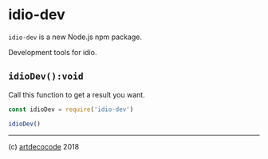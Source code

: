 # idio-dev

`idio-dev` is a new Node.js npm package.

Development tools for idio.

## `idioDev():void`

Call this function to get a result you want.

```js
const idioDev = require('idio-dev')

idioDev()
```

---

(c) [artdecocode][1] 2018

[1]: https://artdeco.bz
